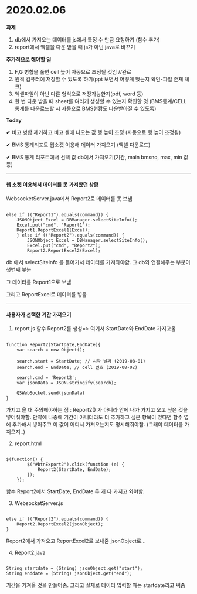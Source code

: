 # 2020.02.06

**과제**

1. db에서 가져오는 데이터를 js에서 특정 수 만큼 요청하기 (함수 추가)
2. report에서 엑셀을 다운 받을 때 js가 아닌 java로 바꾸기

**추가적으로 해야할 일**

1. F,G 병합을 풀면 cell 높이 자동으로 조정될 것임 //완료
2. 원격 컴퓨터에 저장할 수 있도록 하기(ppt 보면서 어떻게 했는지 확인-파일 존재 체크)
3. 엑셀파일이 아닌 다른 형식으로 저장가능한지(pdf, word 등)
4. 한 번 다운 받을 때 sheet를 여러개 생성할 수 있는지 확인할 것 (BMS통계/CELL통계를 다운로드할 시 자동으로 BMS현황도 다운받아질 수 있도록)

**Today**

&#10004; 비고 병합 제거하고 비고 셀에 나오는 값 행 높이 조정 (자동으로 행 높이 조정됨)

&#10004; BMS 통계리포트 웹소켓 이용해 데이터 가져오기 (엑셀 다운로드)

&#10004; BMS 통계 리포트에서 선택 값 db에서 가져오기(기간, main bmsno, max, min 값 등)

---

#### 웹 소켓 이용해서 데이터를 못 가져왔던 상황

WebsocketServer.java에서 Report2로 데이터를 못 보냄

```

else if (("Report1").equals(command)) {
    JSONObject Excel = DBManager.selectSiteInfo();
    Excel.put("cmd", "Report1");
    Report1.ReportExcel1(Excel);
    } else if (("Report2").equals(command)) {
        JSONObject Excel = DBManager.selectSiteInfo();
        Excel.put("cmd", "Report2");
        Report2.ReportExcel2(Excel);

```

db 에서 selectSiteInfo 를 들어가서 데이터를 가져와야함. 그 db와 연결해주는 부분이 첫번째 부분

그 데이터를 Report1으로 보냄

그리고 ReportExcel로 데이터를 넣음

---

#### 사용자가 선택한 기간 가져오기

1. report.js
   함수 Report2를 생성=> 여기서 StartDate와 EndDate 가지고옴

```

function Report2(StartDate,EndDate){
    var search = new Object();

    search.start = StartDate; // 시작 날짜 (2019-08-01)
    search.end = EndDate; // cell 번호 (2019-08-02)

    search.cmd = 'Report2';
    var jsonData = JSON.stringify(search);

    QSWebSocket.send(jsonData)
}

```

가지고 올 대 주의해야하는 점 : Report2() 가 아니라 안에 내가 가지고 오고 싶은 것을 넣어줘야함. 만약에 나중에 기간이 아니더라도 더 추가하고 싶은 항목이 있다면 함수 옆에 추가해서 넣어주고 이 값이 어디서 가져오는지도 명시해줘야함. (그래야 데이터를 가져오지..)

2. report.html

```

$(function() {
        $("#btnExport2").click(function (e) {
            Report2(StartDate, EndDate);
        });
    });

```

함수 Report2에서 StartDate, EndDate 두 개 다 가지고 와야함.

3. WebsocketServer.js

```

else if (("Report2").equals(command)) {
    Report2.ReportExcel2(jsonObject);
}

```

Report2에서 가져오고 ReportExcel2로 보내줌 jsonObject로...

4. Report2.java

```

String startdate = (String) jsonObject.get("start");
String enddate = (String) jsonObject.get("end");

```

기간을 가져올 것을 만들어줌. 그리고 실제로 데이터 입력할 때는 startdate라고 써줌
